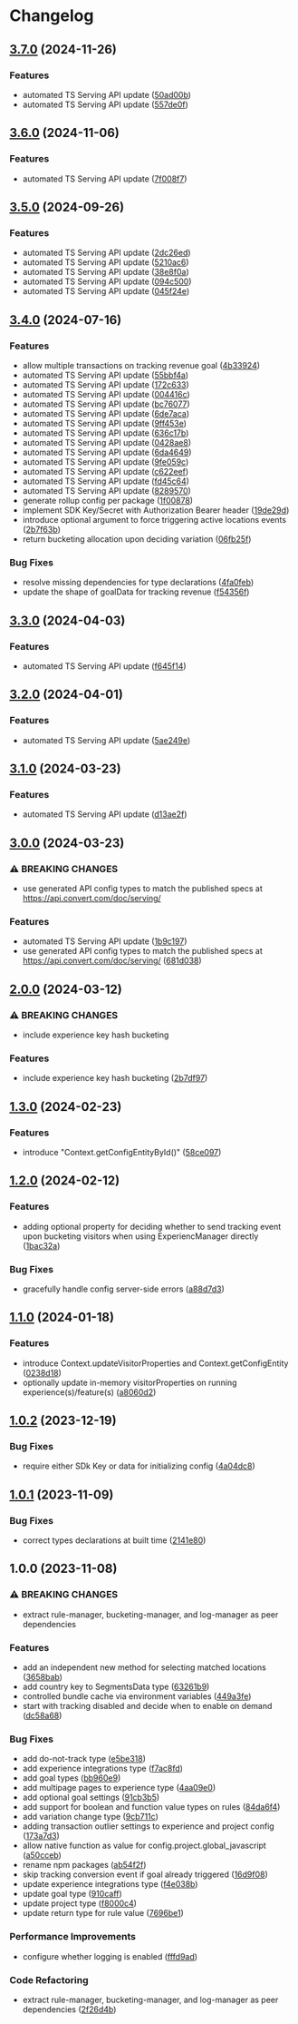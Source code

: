 # Changelog

## [3.7.0](https://github.com/convertcom/javascript-sdk/compare/js-sdk-types-v3.6.0...js-sdk-types-v3.7.0) (2024-11-26)


### Features

* automated TS Serving API update ([50ad00b](https://github.com/convertcom/javascript-sdk/commit/50ad00bbf7cd55779115370532d7877899ea8820))
* automated TS Serving API update ([557de0f](https://github.com/convertcom/javascript-sdk/commit/557de0f7af2c14148678de59814ec6925c1f6cf3))

## [3.6.0](https://github.com/convertcom/javascript-sdk/compare/js-sdk-types-v3.5.0...js-sdk-types-v3.6.0) (2024-11-06)


### Features

* automated TS Serving API update ([7f008f7](https://github.com/convertcom/javascript-sdk/commit/7f008f7adc4120632ab445444fa475a1f3d70807))

## [3.5.0](https://github.com/convertcom/javascript-sdk/compare/js-sdk-types-v3.4.0...js-sdk-types-v3.5.0) (2024-09-26)


### Features

* automated TS Serving API update ([2dc26ed](https://github.com/convertcom/javascript-sdk/commit/2dc26edbb0ef978c2bd17be0f1d3fc6c7816b65f))
* automated TS Serving API update ([5210ac6](https://github.com/convertcom/javascript-sdk/commit/5210ac62f80cc7a5c857638504fbef90c16355be))
* automated TS Serving API update ([38e8f0a](https://github.com/convertcom/javascript-sdk/commit/38e8f0a862e41a4153b0ddd4b4273f0194d99214))
* automated TS Serving API update ([094c500](https://github.com/convertcom/javascript-sdk/commit/094c500ac1c0832606744012eefcbe976f85323a))
* automated TS Serving API update ([045f24e](https://github.com/convertcom/javascript-sdk/commit/045f24e4f114448db36992ae2d937838964a5dc0))

## [3.4.0](https://github.com/convertcom/javascript-sdk/compare/js-sdk-types-v3.3.0...js-sdk-types-v3.4.0) (2024-07-16)


### Features

* allow multiple transactions on tracking revenue goal ([4b33924](https://github.com/convertcom/javascript-sdk/commit/4b339245c83a02897629292bb3e98ab7cdac4b61))
* automated TS Serving API update ([55bbf4a](https://github.com/convertcom/javascript-sdk/commit/55bbf4a7a3b9498ecc28e937a2cc3b89fadd3044))
* automated TS Serving API update ([172c633](https://github.com/convertcom/javascript-sdk/commit/172c63363a7fbb2cf8977ced162187c59a567204))
* automated TS Serving API update ([004416c](https://github.com/convertcom/javascript-sdk/commit/004416c17e338f028da0a552d82d99891252f345))
* automated TS Serving API update ([bc76077](https://github.com/convertcom/javascript-sdk/commit/bc7607742ca284cb74bfb3c111d220472ba0048b))
* automated TS Serving API update ([6de7aca](https://github.com/convertcom/javascript-sdk/commit/6de7aca3e6c04c1cbb00ca695a83f9486b21c620))
* automated TS Serving API update ([9ff453e](https://github.com/convertcom/javascript-sdk/commit/9ff453ed5c349ff4c6831ca78c78c71286cb4202))
* automated TS Serving API update ([636c17b](https://github.com/convertcom/javascript-sdk/commit/636c17b755ebca9f6b76bfca9baf8b1e5a7d6f74))
* automated TS Serving API update ([0428ae8](https://github.com/convertcom/javascript-sdk/commit/0428ae87ff2c8efe34859ed29591349144c9f44a))
* automated TS Serving API update ([6da4649](https://github.com/convertcom/javascript-sdk/commit/6da46494111d3e1774891c0d682675846fee4b49))
* automated TS Serving API update ([9fe059c](https://github.com/convertcom/javascript-sdk/commit/9fe059c601e84fd5ef77ec4fd6f5cde2235ed80f))
* automated TS Serving API update ([c622eef](https://github.com/convertcom/javascript-sdk/commit/c622eefdb278f9c4bc98cddaaa7c1d170b92e23f))
* automated TS Serving API update ([fd45c64](https://github.com/convertcom/javascript-sdk/commit/fd45c64dd96f5556cc7b73219dc2d593c30b017b))
* automated TS Serving API update ([8289570](https://github.com/convertcom/javascript-sdk/commit/8289570f5aef3b9b4217ea9ea775ae35ce19abd5))
* generate rollup config per package ([1f00878](https://github.com/convertcom/javascript-sdk/commit/1f008780cc716a697e1a80bb407159b783f88a9f))
* implement SDK Key/Secret with Authorization Bearer header ([19de29d](https://github.com/convertcom/javascript-sdk/commit/19de29d8961152ab26acdd51346b60248f664bf3))
* introduce optional argument to force triggering active locations events ([2b7f63b](https://github.com/convertcom/javascript-sdk/commit/2b7f63b69c29daf8fbbd806270552de044490a7d))
* return bucketing allocation upon deciding variation ([06fb25f](https://github.com/convertcom/javascript-sdk/commit/06fb25fb56477dfbd55e46af5d38dd53316cfdc9))


### Bug Fixes

* resolve missing dependencies for type declarations ([4fa0feb](https://github.com/convertcom/javascript-sdk/commit/4fa0feb2926acfc7ec82ec0b41c46b8f3753b7f1))
* update the shape of goalData for tracking revenue ([f54356f](https://github.com/convertcom/javascript-sdk/commit/f54356f2b76e2def36bf75d0f95c31134a2de74d))

## [3.3.0](https://github.com/convertcom/javascript-sdk/compare/js-sdk-types-v3.2.0...js-sdk-types-v3.3.0) (2024-04-03)


### Features

* automated TS Serving API update ([f645f14](https://github.com/convertcom/javascript-sdk/commit/f645f1470754d7d279f402dd84c91dc3984ac75e))

## [3.2.0](https://github.com/convertcom/javascript-sdk/compare/js-sdk-types-v3.1.0...js-sdk-types-v3.2.0) (2024-04-01)


### Features

* automated TS Serving API update ([5ae249e](https://github.com/convertcom/javascript-sdk/commit/5ae249ea395668997ed6f0c967f9e503ca2ab788))

## [3.1.0](https://github.com/convertcom/javascript-sdk/compare/js-sdk-types-v3.0.0...js-sdk-types-v3.1.0) (2024-03-23)


### Features

* automated TS Serving API update ([d13ae2f](https://github.com/convertcom/javascript-sdk/commit/d13ae2f72a571386989b535e471b857898938a50))

## [3.0.0](https://github.com/convertcom/javascript-sdk/compare/js-sdk-types-v2.0.0...js-sdk-types-v3.0.0) (2024-03-23)


### ⚠ BREAKING CHANGES

* use generated API config types to match the published specs at https://api.convert.com/doc/serving/

### Features

* automated TS Serving API update ([1b9c197](https://github.com/convertcom/javascript-sdk/commit/1b9c1978b5bb805540d2efd06d8d9ea129a71707))
* use generated API config types to match the published specs at https://api.convert.com/doc/serving/ ([681d038](https://github.com/convertcom/javascript-sdk/commit/681d03845c2d36e303930865275677e8a37faa15))

## [2.0.0](https://github.com/convertcom/javascript-sdk/compare/js-sdk-types-v1.3.0...js-sdk-types-v2.0.0) (2024-03-12)


### ⚠ BREAKING CHANGES

* include experience key hash bucketing

### Features

* include experience key hash bucketing ([2b7df97](https://github.com/convertcom/javascript-sdk/commit/2b7df976506666b9ef251563008c18a5a00ed7ff))

## [1.3.0](https://github.com/convertcom/javascript-sdk/compare/js-sdk-types-v1.2.0...js-sdk-types-v1.3.0) (2024-02-23)


### Features

* introduce "Context.getConfigEntityById()" ([58ce097](https://github.com/convertcom/javascript-sdk/commit/58ce097f0bf048825d010a7ccc93225854311380))

## [1.2.0](https://github.com/convertcom/javascript-sdk/compare/js-sdk-types-v1.1.0...js-sdk-types-v1.2.0) (2024-02-12)


### Features

* adding optional property for deciding whether to send tracking  event upon bucketing visitors when using ExperiencManager directly ([1bac32a](https://github.com/convertcom/javascript-sdk/commit/1bac32a2c38f15f47b4009aabec5a381c443ded9))


### Bug Fixes

* gracefully handle config server-side errors ([a88d7d3](https://github.com/convertcom/javascript-sdk/commit/a88d7d395d98c850b6af002237d3128f97cad89a))

## [1.1.0](https://github.com/convertcom/javascript-sdk/compare/js-sdk-types-v1.0.2...js-sdk-types-v1.1.0) (2024-01-18)


### Features

* introduce Context.updateVisitorProperties and Context.getConfigEntity ([0238d18](https://github.com/convertcom/javascript-sdk/commit/0238d18afa1699261c1acc30514931937dd430a1))
* optionally update in-memory visitorProperties on running experience(s)/feature(s) ([a8060d2](https://github.com/convertcom/javascript-sdk/commit/a8060d27b66d7aeb160b5cee740e6e716afcb688))

## [1.0.2](https://github.com/convertcom/javascript-sdk/compare/js-sdk-types-v1.0.1...js-sdk-types-v1.0.2) (2023-12-19)


### Bug Fixes

* require either SDk Key or data for initializing config ([4a04dc8](https://github.com/convertcom/javascript-sdk/commit/4a04dc80a226cc46b5e058ad30d3ee9ad5b2513c))

## [1.0.1](https://github.com/convertcom/javascript-sdk/compare/js-sdk-types-v1.0.0...js-sdk-types-v1.0.1) (2023-11-09)


### Bug Fixes

* correct types declarations at built time ([2141e80](https://github.com/convertcom/javascript-sdk/commit/2141e800049f9bcbf4641444b763443f196de146))

## 1.0.0 (2023-11-08)


### ⚠ BREAKING CHANGES

* extract rule-manager, bucketing-manager, and log-manager as peer dependencies

### Features

* add an independent new method for selecting matched locations ([3658bab](https://github.com/convertcom/javascript-sdk/commit/3658bab12960337a3c5fddd4b5e368b2d2736b5d))
* add country key to SegmentsData type ([63261b9](https://github.com/convertcom/javascript-sdk/commit/63261b96225a8d6aa4ebff3e040c64ca485fdd08))
* controlled bundle cache via environment variables ([449a3fe](https://github.com/convertcom/javascript-sdk/commit/449a3fe6a80f8cbaa2acf6aceb6c6b73eea387d3))
* start with tracking disabled and decide when to enable on demand ([dc58a68](https://github.com/convertcom/javascript-sdk/commit/dc58a68c4d1257e2093664a975a1d07609063da4))


### Bug Fixes

* add do-not-track type ([e5be318](https://github.com/convertcom/javascript-sdk/commit/e5be31824513df5c0214af5d667ca20b72577cdb))
* add experience integrations type ([f7ac8fd](https://github.com/convertcom/javascript-sdk/commit/f7ac8fd68f8fda78067a05f1cb41f6f203e8e36b))
* add goal types ([bb960e9](https://github.com/convertcom/javascript-sdk/commit/bb960e9bca12b871011967c46a5e84da7267fff4))
* add multipage pages to experience type ([4aa09e0](https://github.com/convertcom/javascript-sdk/commit/4aa09e0262cb766b07b22526d4668f73aba5b82f))
* add optional goal settings ([91cb3b5](https://github.com/convertcom/javascript-sdk/commit/91cb3b5ddf8580e065c8081cfa2757181ec7aefb))
* add support for boolean and function value types on rules ([84da6f4](https://github.com/convertcom/javascript-sdk/commit/84da6f46be18bdf27536100cc8f7d808feaf403f))
* add variation change type ([9cb711c](https://github.com/convertcom/javascript-sdk/commit/9cb711cdd4af84cb0ced2d191516354105190541))
* adding transaction outlier settings to experience and project config ([173a7d3](https://github.com/convertcom/javascript-sdk/commit/173a7d3715f59c44126f896de1150e1cac66df5b))
* allow native function as value for config.project.global_javascript ([a50cceb](https://github.com/convertcom/javascript-sdk/commit/a50cceb7b316116eb9044ff363e9f28ccdc0444b))
* rename npm packages ([ab54f2f](https://github.com/convertcom/javascript-sdk/commit/ab54f2ff6da4bb11caf28136117d871b48b262ef))
* skip tracking conversion event if goal already triggered ([16d9f08](https://github.com/convertcom/javascript-sdk/commit/16d9f08eae67923c3ae181e8d0c61ff0ad47acec))
* update experience integrations type ([f4e038b](https://github.com/convertcom/javascript-sdk/commit/f4e038b8b79d2057b64d107ddae132407d3ffc68))
* update goal type ([910caff](https://github.com/convertcom/javascript-sdk/commit/910caff59c63094031d1d2e85ccc978a963a107b))
* update project type ([f8000c4](https://github.com/convertcom/javascript-sdk/commit/f8000c492c82b265e826bb809477f030e6d6cc64))
* update return type for rule value ([7696be1](https://github.com/convertcom/javascript-sdk/commit/7696be160c47a9d4b0560f632d4bc49f75dc6dbe))


### Performance Improvements

* configure whether logging is enabled ([fffd9ad](https://github.com/convertcom/javascript-sdk/commit/fffd9ade05178bf5b42d11f1b0c462f94dae59c9))


### Code Refactoring

* extract rule-manager, bucketing-manager, and log-manager as peer dependencies ([2f26d4b](https://github.com/convertcom/javascript-sdk/commit/2f26d4be5cfe4ab8c8c499a2c2536368483ae74f))
